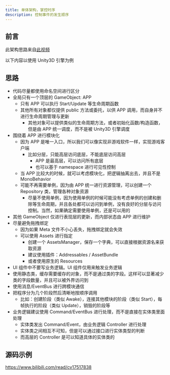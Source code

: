 ```yaml
---
title: 单体架构，掌控时序
description: 控制事件的发生顺序
---
```


## 前言

此架构思路来自[此视频](https://www.bilibili.com/video/BV1JB4y1S7hk)

以下内容以使用 Unity3D 引擎为例

## 思路

- 代码尽量都使用命名空间进行区分
- 全局只有一个顶层的 GameObject: APP
  - 只有 APP 可以执行 Start/Update 等生命周期函数
  - 其他所有对象都仅提供 public 方法或委托，以供 APP 调用，而自身并不进行生命周期管理与更新
    - 其他对象可以提供类似的生命周期方法，或者初始化函数/构造函数，但是由 APP 统一调度，而不是被 Unity3D 引擎调度
- 围绕着 APP 进行模块化
  - 因为 APP 是唯一入口，所以我们可以像实现非游戏软件一样，实现游戏客户端
    - 比如分层，只能高层访问底层，不能底层访问高层
      - APP 是最高层，可以访问所有底层
      - 也可以基于 namespace 进行可见性控制
  - 当 APP 比较大的时候，就可以考虑模块化，把逻辑抽离出去，并且不是 MonoBehavior
  - 可能不再需要单例，因为由 APP 统一进行资源管理，可以创建一个 Repository 类，管理各种对象资源
    - 尽量不使用单例，因为使用单例的时候可能没有考虑单例的创建和删除等生命周期，并且各处都可以访问到单例，没有良好的分层与访问控制。当然，如果确定需要使用单例，还是可以用的
- 其他 GameObject 仅进行表现层的更新，而内部状态由 APP 进行维护
- 尽量避免拖拽绑定
  - 因为如果 Meta 文件不小心丢失，拖拽绑定就会失效
  - 可以使用 Assets 进行指定
    - 创建一个 AssetsManager，保存一个字典，可以直接根据资源名来获取资源
    - 建议使用插件：Addressables / AssetBundle
    - 或者使用原生的 Resources
- UI 组件中不要写业务逻辑。UI 组件仅用来触发业务逻辑
- 使用静态类，缓存需要缓存的对象，而不是通过类的字段。这样可以显著减少类的字段数量，并且可以被外界访问到
- 使用消息/EventBus 进行跨模块通信
- 把程序分为几个阶段然后清晰地按顺序调用
  - 比如：创建阶段（类似 Awake），连接其他模块的阶段（类似 Start），每帧执行的阶段（类似 Update），销毁的阶段等
- 业务逻辑建议使用 Command/EventBus 进行处理，而不是直接在实体类里面处理
  - 实体类发出 Command/Event，由业务逻辑 Controller 进行处理
  - 实体类之间相互不可知，但是可以通过接口进行实体类型的判断
  - 而高层的 Controller 是可以知道具体的实体类的

## 源码示例

https://www.bilibili.com/read/cv17517838
